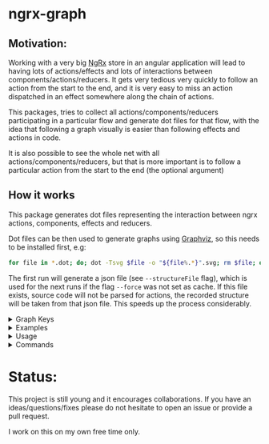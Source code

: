 # ngrx-graph

## Motivation:

Working with a very big [NgRx](https://ngrx.io/) store in an angular application will lead to having lots of actions/effects and lots of interactions between components/actions/reducers. It gets very tedious very quickly to follow an action from the start to the end, and it is very easy to miss an action dispatched in an effect somewhere along the chain of actions.

This packages, tries to collect all actions/components/reducers participating in a particular flow and generate dot files for that flow, with the idea that following a graph visually is easier than following effects and actions in code.

It is also possible to see the whole net with all actions/components/reducers, but that is more important is to follow a particular action from the start to the end (the optional argument)

## How it works

This package generates dot files representing the interaction between ngrx actions, components, effects and reducers.

Dot files can be then used to generate graphs using [Graphviz](https://www.graphviz.org/), so this needs to be installed first, e.g:

```bash
for file in *.dot; do; dot -Tsvg $file -o "${file%.*}".svg; rm $file; done
```

The first run will generate a json file (see `--structureFile` flag), which is used for the next runs if the flag `--force` was not set as cache.
If this file exists, source code will not be parsed for actions, the recorded structure will be taken from that json file. This speeds up the process considerably.

<details>
  <summary>Graph Keys</summary>

|                 |                                              |
| --------------- | -------------------------------------------- |
| Component       | ![component](./docs/keys/component.png)      |
| Action          | ![component](./docs/keys/action.png)         |
| Action in focus | ![component](./docs/keys/selectedAction.png) |
| Nested Action   | ![component](./docs/keys/nestedAction.png)   |
| Reducer         | ![component](./docs/keys/reducer.png)        |

</details>
<details>
  <summary>Examples</summary>

### Case 1:

### Input:

```typescript
// actions
export const action1 = createAction('Action1');
export const action2 = createAction('Action2');
export const action3 = createAction('Action3');

// component
@Component()
export class FirstComponent {
  onEvent() {
    this.store.dispatch(action1());
  }
}

// effects
@Injectable()
export class ExampleEffects {
  effect1$ = createEffect(() =>
    this.actions$.pipe(
      ofType(action1),
      switchMap(() => [action2(), action3()]),
    ),
  );
}

// reducer
const firstReducer = createReducer(
  on(action3, () => {
    // ...
  }),
);
```

### Output:

```bash
npx ngrx-graph -j -f
```

- [ngrx-graph.json](./docs/examples/case1/ngrx-graph.json)

```bash
npx ngrx-graph action1
```

- [dotFile](./docs/examples/case1/action1.dot)
- graph:  
  ![graph](./docs/examples/case1/action1.svg)

```bash
npx ngrx-graph action3
```

- [dotFile](./docs/examples/case1/action3.dot)
- graph:  
  ![graph](./docs/examples/case1/action3.svg)

### Case 2 (nested actions):

### Input:

```typescript
// actions
export const nestedAction = createAction(
  'NestedAction',
  props<{ action: Action }>(),
);
export const action1 = createAction('Action1');
export const action2 = createAction('Action2');
export const action3 = createAction('Action3');

// component
@Component()
export class FirstComponent {
  onEvent() {
    this.store.dispatch(nestedAction({ action: action1() }));
  }
}

// effects
@Injectable()
export class ExampleEffects {
  effect1$ = createEffect(() =>
    this.actions$.pipe(
      ofType(action1),
      switchMap(() => [nestedAction1({ action: action2() }), action3()])),
    ),
  );

  effect2$ = createEffect(() =>
    this.actions$.pipe(
      ofType(nestedAction1),
      map(({ action }) => nestedAction2( { action: action()})),
    ),
  );

  effect3$ = createEffect(() =>
    this.actions$.pipe(
      ofType(nestedAction2),
      map(({ action }) => action())),
    ),
  );
}

// reducer
const firstReducer = createReducer(
  on(action3, () => {
    // ...
  }),
)
```

### Output:

```bash
npx ngrx-graph -j -f
```

- [ngrx-graph.json](./docs/examples/case2/ngrx-graph.json)

```bash
npx ngrx-graph action1
```

- [dotFile](./docs/examples/case2/action1.dot)
- graph:  
  ![graph](./docs/examples/case2/action1.svg)

```bash
npx ngrx-graph action3
```

- [dotFile](./docs/examples/case2/action3.dot)
- graph:  
  ![graph](./docs/examples/case2/action3.svg)

</details>

<details>
  <summary>Usage</summary>

<!-- usage -->
```sh-session
$ npm install -g ngrx-graph
$ ngrx-graph COMMAND
running command...
$ ngrx-graph (--version)
ngrx-graph/0.0.13 darwin-arm64 node-v22.10.0
$ ngrx-graph --help [COMMAND]
USAGE
  $ ngrx-graph COMMAND
...
```
<!-- usagestop -->
</details>

<details>
  <summary>Commands</summary>

<!-- commands -->
* [`ngrx-graph graph [ACTION]`](#ngrx-graph-graph-action)
* [`ngrx-graph help [COMMAND]`](#ngrx-graph-help-command)

## `ngrx-graph graph [ACTION]`

Generate NgRx actions graph

```
USAGE
  $ ngrx-graph graph [ACTION] [-a] [-f] [-j] [-o <value>] [-d <value>] [-s <value>]

ARGUMENTS
  ACTION  Action of interest. It will be ignored if --jsonOnly is used

FLAGS
  -a, --all                    Generate the whole graph for all actions and connected component, effects and reducers.
                               It will be ignored if --jsonOnly is used
  -d, --srcDir=<value>         [default: current directory] Source directory to grab actions from, usually the directory
                               with package.json in it
  -f, --force                  Force regenrating the graph structure
  -j, --jsonOnly               Generate only the structure json file, can be combined with --structureFile option. It
                               overrides --all and [ACTION]
  -o, --outputDir=<value>      [default: /tmp] Destination directory, where to save the generated files
  -s, --structureFile=<value>  [default: ngrx-graph.json] Then name of the structure json file, Path is taken from
                               --outputDir option

DESCRIPTION
  Generate NgRx actions graph

EXAMPLES
  $ ngrx-graph graph
```

_See code: [src/commands/graph/index.ts](https://github.com/ammarnajjar/ngrx-graph/blob/v0.0.13/src/commands/graph/index.ts)_

## `ngrx-graph help [COMMAND]`

Display help for ngrx-graph.

```
USAGE
  $ ngrx-graph help [COMMAND...] [-n]

ARGUMENTS
  COMMAND...  Command to show help for.

FLAGS
  -n, --nested-commands  Include all nested commands in the output.

DESCRIPTION
  Display help for ngrx-graph.
```

_See code: [@oclif/plugin-help](https://github.com/oclif/plugin-help/blob/v6.2.15/src/commands/help.ts)_
<!-- commandsstop -->
</details>

# Status:

This project is still young and it encourages collaborations. If you have an ideas/questions/fixes please do not hesitate to open an issue or provide a pull request.

I work on this on my own free time only.
